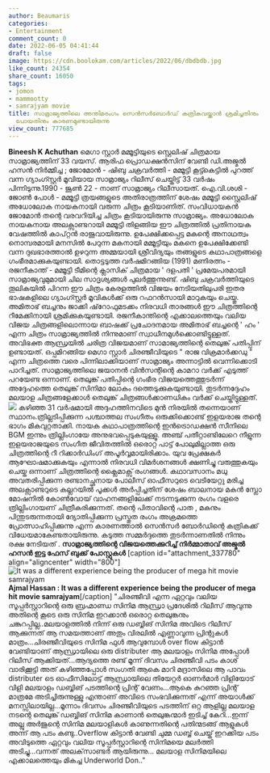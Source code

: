 ```yaml
---
author: Beaumaris
categories:
- Entertainment
comment_count: 0
date: 2022-06-05 04:41:44
draft: false
image: https://cdn.boolokam.com/articles/2022/06/dbdbdb.jpg
like_count: 24354
share_count: 16050
tags:
- jomon
- mammootty
- samrajyam movie
title: സാമ്രാജ്യത്തിലെ അന്തിമരംഗം സെൻസർബോർഡ് കത്രികവയ്ക്കാൻ ശ്രമിച്ചതിനും നടക്കാതെ
  പോയതിനും കാരണമുണ്ടായിരുന്നു
view_count: 777685
---
```


**Bineesh K Achuthan** മെഗാ സ്റ്റാർ മമ്മൂട്ടിയുടെ സ്റ്റെലിഷ് ചിത്രമായ സാമ്രാജ്യത്തിന് 33 വയസ്. ആരിഫ പ്രൊഡക്ഷൻസിന് വേണ്ടി ഡി.അജ്മൽ ഹസൻ നിർമ്മിച്ച ; ജോമോൻ - ഷിബു ചക്രവർത്തി - മമ്മൂട്ടി കൂട്ട്കെട്ടിൽ പുറത്ത് വന്ന ഗ്യാംഗ്സ്റ്റർ മൂവിയായ സാമ്രാജ്യം റിലീസ് ചെയ്തിട്ട് 33 വർഷം പിന്നിടുന്നു.1990 - ജൂൺ 22 - നാണ് സാമ്രാജ്യം റിലീസായത്. ഐ.വി.ശശി - ജോൺ പോൾ - മമ്മൂട്ടി ത്രയങ്ങളുടെ അതിരാത്രത്തിന് ശേഷം മമ്മൂട്ടി സ്റ്റൈലിഷ് അധോലോക നായകനായി വരുന്ന ചിത്രം കൂടിയാണിത്. സംവിധായകൻ ജോമോൻ തന്റെ വരവറിയിച്ച ചിത്രം കൂടിയായിരുന്നു സാമ്രാജ്യം. അധോലോക നായകനായ അലക്സാണ്ടറായി മമ്മൂട്ടി തിളങ്ങിയ ഈ ചിത്രത്തിൽ പ്രതിനായക വേഷത്തിൽ കാപ്റ്റൻ രാജുവായിരുന്നു. ഉപേക്ഷിക്കപ്പെട്ട മകന്റെ അനാഥത്വം നൊമ്പരമായി മനസിൽ പേറുന്ന മകനായി മമ്മൂട്ടിയും മകനെ ഉപേക്ഷിക്കേണ്ടി വന്ന ദുഖഭാരത്താൽ ഉഴറുന്ന അമ്മയായി ശ്രീവിദ്യയും തങ്ങളുടെ കഥാപാത്രങ്ങളെ ഗംഭീരമാക്കുകയുണ്ടായി. തൊട്ടടുത്ത വർഷമിറങ്ങിയ (1991) മണിരത്നം - രജനീകാന്ത് - മമ്മൂട്ടി ടീമിന്റെ ക്ലാസിക് ചിത്രമായ ' ദളപതി ' പ്രമേയപരമായി സാമ്രാജ്യവുമുമായി ചില സാദൃശ്യങ്ങൾ പുലർത്തുന്നുണ്ട്. ഷിബു ചക്രവർത്തിയുടെ തൂലികയിൽ പിറന്ന ഈ ചിത്രം കേരളത്തിൽ വിജയം നേടിയതിലുപരി ഇതര ഭാഷകളിലെ ഗ്യാംഗ്സ്റ്റർ മൂവികൾക്ക് ഒരു റഫറൻസായി മാറുകയും ചെയ്തു. അമിതാഭ് ബച്ചനും ജാക്കി ഷ്‌റോഫുമടക്കം നിരവധി താരങ്ങൾ ഈ ചിത്രത്തിന്റെ റീമേക്കിനായി ശ്രമിക്കുകയുണ്ടായി. രജനീകാന്തിന്റെ എക്കാലത്തെയും വലിയ വിജയ ചിത്രങ്ങളിലൊന്നായ ബാഷക്ക് പ്രചോദനമായ അമിതാഭ് ബച്ചന്റെ ' ഹം ' എന്ന ചിത്രം സാമ്രാജ്യത്തിൽ നിന്നുമാണ് സ്വാധീനമുൾക്കൊണ്ടിട്ടുള്ളത്. അവിഭക്ത ആന്ധ്രയിൽ ചരിത്ര വിജയമാണ് സാമാജ്യത്തിന്റെ തെലുങ്ക് പതിപ്പിന് ഉണ്ടായത്. ഒപ്പമിറങ്ങിയ മെഗാ സ്റ്റാർ ചിരഞ്ജീവിയുടെ " രാജ വിക്രമാർക്കഡു " എന്ന ചിത്രത്തെ വരെ പിന്നിലാക്കിയാണ് സാമ്രാജ്യം അന്നാട്ടിൽ വെന്നിക്കൊടി പാറിച്ചത്. സാമ്രാജ്യത്തിലെ ജയാനൻ വിൻസന്റിന്റെ കാമറാ വർക്ക് എടുത്ത് പറയേണ്ട ഒന്നാണ്. തെലുങ്ക് പതിപ്പിന്റെ ഗംഭീര വിജയത്തെത്തുടർന്ന് അദ്ദേഹത്തെ തെലുങ്ക് സിനിമാ ലോകം ദത്തെടുക്കുകയുണ്ടായി. തുടർന്നദ്ദേഹം മലയാള ചിത്രങ്ങളേക്കാൾ തെലുങ്ക് ചിത്രങ്ങൾക്കാണധികം വർക്ക് ചെയ്തിട്ടുള്ളത്. &nbsp; ![](https://cdn.boolokam.com/articles/2022/06/dbdbdb.jpg) കഴിഞ്ഞ 31 വർഷമായി അദ്ദഹത്തിനവിടെ മുൻ നിരയിൽ തന്നെയാണ് സ്ഥാനം.ത്രില്ലടിപ്പിക്കുന്ന പശ്ചാത്തല സംഗീതം ഒരുക്കിക്കൊണ്ട് ഇളയരാജ തന്റെ ഭാഗം മികവുറ്റതാക്കി. നായക കഥാപാത്രത്തിന്റെ ഇൻട്രൊഡക്ഷൻ സീനിലെ BGM ഇന്നും ത്രില്ലിംഗായേ അനുഭവപ്പെടുകയുള്ളൂ. അഞ്ച് പതീറ്റാണ്ടിലേറെ നീളുന്ന ഇളയരാജയുടെ സംഗീത ജീവിതത്തിൽ ഒരൊറ്റ പാട്ട് പോലുമില്ലാത്ത ഒരു ചിത്രത്തിന്റെ റീ റിക്കാർഡിംഗ് അപൂർവ്വമായിരിക്കാം. യുവ പ്രേക്ഷകർ ആഘോഷമാക്കുകയും എന്നാൽ നിരവധി വിമർശനങ്ങൾ ക്ഷണിച്ചു വരുത്തുകയും ചെയ്ത ഒന്നാണ് ചിത്രത്തിന്റെ ക്ലൈമാക്സ് രംഗങ്ങൾ. കഥാവസാനം മധു അവതരിപ്പിക്കുന്ന രണ്ടാനച്ഛനായ പോലീസ് ഓഫീസറുടെ വെടിയേറ്റു മരിച്ച അലക്സാണ്ടറുടെ കല്ലറയിൽ പൂക്കൾ അർപ്പിച്ചതിന് ശേഷം ബാലനായ മകൻ സ്ലോ മോഷനിൽ കോൺവോയ് വാഹനങ്ങളിലേക്ക് നടന്നടുക്കുന്ന രംഗം വളരെ ത്രില്ലിംഗായണ് ചിത്രീകരിക്കുന്നത്. തന്റെ പിതാവിന്റെ പാത , മകനും പിന്തുടരുന്നതായി ദ്യോതിപ്പിക്കുന്ന പ്രസ്തുത രംഗം അക്രമത്തെ പ്രോത്സാഹിപ്പിക്കുന്നു എന്ന കാരണത്താൽ സെൻസർ ബോർഡിന്റെ കത്രികക്ക് വിധേയമാകേണ്ടതായിരുന്നു. കടുത്ത സമ്മർദ്ദത്തെ തുടർന്നാണതിൽ നിന്നും രക്ഷ നേടിയത് . **സാമ്രാജ്യത്തിന്റെ വിജയത്തെക്കുറിച്ച് നിർമ്മാതാവ് അജ്മൽ ഹസൻ ഇട്ട ഫേസ് ബുക്ക് പോസ്റ്റുകൾ** [caption id="attachment_337780" align="aligncenter" width="800"]![It was a different experience being the producer of mega hit movie samrajyam](https://cdn.boolokam.com/articles/2022/06/uuuui.jpg) **Ajmal Hassan : It was a different experience being the producer of mega hit movie samrajyam**[/caption] "ചിരഞ്ജീവി എന്ന ഏറ്റവും വലിയ സൂപ്പർസ്റ്റാറിന്റെ ഒരു ബ്രഹ്മാണ്ഡ സിനിമ ആന്ധ്രാ പ്രദേശിൽ റിലീസ് ആവുന്നു അതിന്റെ കൂടെ ഒരു സിനിമ ഇറക്കാൻ ഒരൊറ്റ തെലുങ്കനും ചങ്കുറപ്പില്ല..മലയാളത്തിൽ നിന്ന് ഒരു ഡബ്ബിങ് സിനിമ അവിടെ റിലീസ് ആക്കുന്നത് ആ സമയത്താണ് അതും വിരലിൽ എണ്ണാവുന്ന പ്രിന്റുകൾ മാത്രം...ചിരഞ്ജീവിയുടെ സിനിമ ഫുൾ ആവുമ്പോൾ over flow കിട്ടാൻ വേണ്ടിയാണ് ആന്ധ്രായിലെ ഒരു distributer ആ മലയാളം സിനിമ അപ്പോൾ റിലീസ് ആക്കിയത്...ആദ്യത്തെ രണ്ട് മൂന്ന് ദിവസം ചിരഞ്ജീവി പടം കാശ് വാരിക്കൂട്ടി അത് കഴിഞ്ഞപ്പോൾ സംഗതി ആകെ മാറി മദ്രാസിലെ ആ പാവം distributer ടെ ഓഫീസിലോട്ട് ആന്ധ്രായിലെ തിയേറ്റർ ഓണർമാർ വിളിയോട് വിളി മലയാളം ഡബ്ബിങ് പടത്തിന്റെ പ്രിന്റ് വേണം...ആകെ കുറഞ്ഞ പ്രിന്റ് മാത്രമേ അടിച്ചിരുന്നുള്ളു എന്താണ് അവിടെ സംഭവിക്കുന്നത് എന്ന് അയാൾക്ക് മനസ്സിലായില്ല...മൂന്നാം ദിവസം ചിരഞ്ജീവിയുടെ പടത്തിന് ഒറ്റ ആളില്ല മലയാള നടന്റെ തെലുങ്ക് ഡബ്ബിങ് സിനിമ കാണാൻ തെലുങ്കന്മാർ ഇടിച്ച് കേറി...ഇന്ന് അല്ലു അർജുന്റെ സിനിമ മലയാളികൾ കാണുന്നതിന്റെ പതിന്മടങ്ങ് ആളുകൾ അന്ന് ആ പടം കണ്ടു..Overflow കിട്ടാൻ വേണ്ടി ചുമ്മ ഡബ്ബ് ചെയ്ത് ഇറക്കിയ പടം അവിടുത്തെ ഏറ്റവും വലിയ സൂപ്പർസ്റ്റാറിന്റെ സിനിമയെ മലർത്തി അടിച്ചു...വന്നത് അലക്‌സാണ്ടർ ആയിരുന്നു... മലയാള സിനിമയിലെ എക്കാലത്തെയും മികച്ച Underworld Don.."